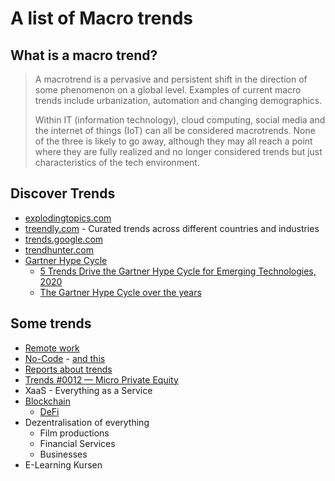 # A list of Macro trends

## What is a macro trend?
> A macrotrend is a pervasive and persistent shift in the direction of some phenomenon on a global level. Examples of current macro trends include urbanization, automation and changing demographics.
>
> Within IT (information technology), cloud computing, social media and the internet of things (IoT) can all be considered macrotrends. None of the three is likely to go away, although they may all reach a point where they are fully realized and no longer considered trends but just characteristics of the tech environment.

## Discover Trends
- [explodingtopics.com](https://explodingtopics.com)
- [treendly.com](https://treendly.com) - Curated trends across different countries and industries
- [trends.google.com](https://trends.google.com)
- [trendhunter.com](https://www.trendhunter.com)
- [Gartner Hype Cycle](https://www.gartner.com/en/research/methodologies/gartner-hype-cycle)
  - [5 Trends Drive the Gartner Hype Cycle for Emerging Technologies, 2020](https://www.gartner.com/smarterwithgartner/5-trends-drive-the-gartner-hype-cycle-for-emerging-technologies-2020/)
  - [The Gartner Hype Cycle over the years](https://www.linkedin.com/pulse/gartner-hype-cycle-over-years-duncan-stewart/)

## Some trends
- [Remote work](./remote-work.md)
- [No-Code](https://gumroad.com/l/MhFRj) - [and this](./../nocode/README.md)
- [Reports about trends](https://join.trends.vc)
- [Trends #0012 — Micro Private Equity](https://trends.vc/trends-0012-micro-private-equity/)
- XaaS - Everything as a Service
- [Blockchain](./../blockchain/README.md)
  - [DeFi](./../blockchain/defi.md)
- Dezentralisation of everything
  - Film productions
  - Financial Services
  - Businesses
- E-Learning Kursen


